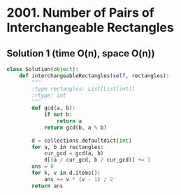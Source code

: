 # 2001. Number of Pairs of Interchangeable Rectangles

## Solution 1 (time O(n), space O(n))

```python
class Solution(object):
    def interchangeableRectangles(self, rectangles):
        """
        :type rectangles: List[List[int]]
        :rtype: int
        """
        def gcd(a, b):
            if not b:
                return a
            return gcd(b, a % b)
        
        d = collections.defaultdict(int)
        for a, b in rectangles:
            cur_gcd = gcd(a, b)
            d[(a / cur_gcd, b / cur_gcd)] += 1
        ans = 0
        for k, v in d.items():
            ans += v * (v - 1) / 2
        return ans
```
